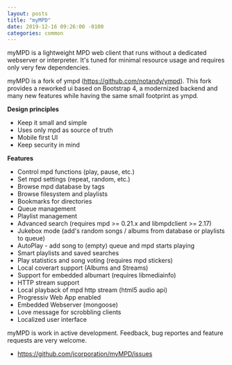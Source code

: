 ```yaml
---
layout: posts
title: "myMPD"
date: 2019-12-16 09:26:00 -0100
categories: common
---
```


myMPD is a lightweight MPD web client that runs without a dedicated webserver or interpreter. 
It's tuned for minimal resource usage and requires only very few dependencies.

myMPD is a fork of ympd (https://github.com/notandy/ympd).
This fork provides a reworked ui based on Bootstrap 4, a modernized backend and many new features while having the same small footprint as ympd.

**Design principles**
 - Keep it small and simple
 - Uses only mpd as source of truth
 - Mobile first UI
 - Keep security in mind

**Features**
 - Control mpd functions (play, pause, etc.)
 - Set mpd settings (repeat, random, etc.)
 - Browse mpd database by tags
 - Browse filesystem and playlists
 - Bookmarks for directories
 - Queue management
 - Playlist management
 - Advanced search (requires mpd >= 0.21.x and libmpdclient >= 2.17)
 - Jukebox mode (add's random songs / albums from database or playlists to queue)
 - AutoPlay - add song to (empty) queue and mpd starts playing
 - Smart playlists and saved searches
 - Play statistics and song voting (requires mpd stickers)
 - Local coverart support (Albums and Streams)
 - Support for embedded albumart (requires libmediainfo)
 - HTTP stream support
 - Local playback of mpd http stream (html5 audio api)
 - Progressiv Web App enabled
 - Embedded Webserver (mongoose)
 - Love message for scrobbling clients
 - Localized user interface

myMPD is work in active development. Feedback, bug reportes and feature requests are very welcome.
 - <a href="https://github.com/jcorporation/myMPD/issues">https://github.com/jcorporation/myMPD/issues</a>
